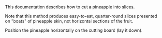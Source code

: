 This documentation describes how to cut a pineapple into slices.


Note that this method produces easy-to-eat, quarter-round slices presented on "boats" of pineapple skin, not horizontal sections of the fruit.

Position the pineapple horizontally on the cutting board (lay it down).